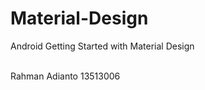 # Material-Design
Android Getting Started with Material Design <br />
 <br />

Rahman Adianto
13513006